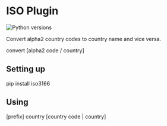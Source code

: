 # ISO Plugin

![Python versions](https://img.shields.io/badge/Python-3.9%2C%203.10%2C%203.11-blue.svg)

Convert alpha2 country codes to country name and vice versa.

convert [alpha2 code / country]

## Setting up

pip install iso3166

## Using

[prefix] country [country code | country]